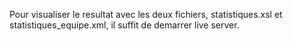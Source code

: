 Pour visualiser le resultat avec les deux fichiers, statistiques.xsl et statistiques_equipe.xml, il suffit de demarrer live server.